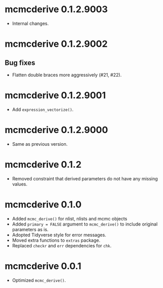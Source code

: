 <!-- NEWS.md is maintained by https://fledge.cynkra.com, contributors should not edit this file -->

# mcmcderive 0.1.2.9003

- Internal changes.

# mcmcderive 0.1.2.9002

## Bug fixes

- Flatten double braces more aggressively (#21, #22).


# mcmcderive 0.1.2.9001

- Add `expression_vectorize()`.


# mcmcderive 0.1.2.9000

- Same as previous version.


# mcmcderive 0.1.2

- Removed constraint that derived parameters do not have any missing values.

# mcmcderive 0.1.0

- Added `mcmc_derive()` for nlist, nlists and mcmc objects
- Added `primary = FALSE` argument to `mcmc_derive()` to include original parameters as is.
- Adopted Tidyverse style for error messages.
- Moved extra functions to `extras` package.
- Replaced `checkr` and `err` dependencies for `chk`.

# mcmcderive 0.0.1

- Optimized `mcmc_derive()`.
